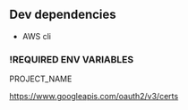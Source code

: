 
## Dev dependencies
* AWS cli
### !REQUIRED ENV VARIABLES

PROJECT_NAME



https://www.googleapis.com/oauth2/v3/certs
